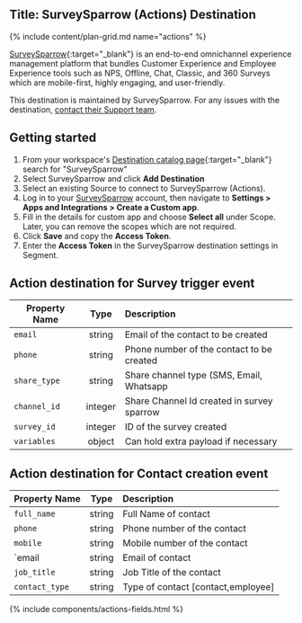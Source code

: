 Title: SurveySparrow (Actions) Destination
---
{% include content/plan-grid.md name="actions" %}

[SurveySparrow](https://surveysparrow.com/?utm_source=segmentio&utm_medium=docs&utm_campaign=partners){:target="_blank"} is an end-to-end omnichannel experience management platform that bundles Customer Experience and Employee Experience tools such as NPS, Offline, Chat, Classic, and 360 Surveys which are mobile-first, highly engaging, and user-friendly. 

This destination is maintained by SurveySparrow. For any issues with the destination, [contact their Support team](mailto:support@surveysparrow.com).

## Getting started

1. From your workspace's [Destination catalog page](https://app.segment.com/goto-my-workspace/destinations/catalog){:target="_blank"} search for "SurveySparrow"
2. Select SurveySparrow and click **Add Destination**
3. Select an existing Source to connect to SurveySparrow (Actions).
4. Log in to your [SurveySparrow](https://app.surveysparrow.com/) account, then navigate to **Settings > Apps and Integrations > Create a Custom app**.
5. Fill in the details for custom app and choose **Select all** under Scope. Later, you can remove the scopes which are not required.
6. Click **Save** and copy the **Access Token**.
7. Enter the **Access Token** in the SurveySparrow destination settings in Segment.

## Action destination for Survey trigger event

| Property Name          | Type          | Description                           |
| ------------- |:-------------:| :-----                                      |
| `email`         | string        | Email of the contact to be created          |
| `phone`         | string        | Phone number of the contact to be created   |
| `share_type`    | string        | Share channel type (SMS, Email, Whatsapp    |
| `channel_id`    | integer       | Share Channel Id created in survey sparrow  |
| `survey_id`     | integer       | ID of the survey created                    |
| `variables`     | object        | Can hold extra payload if necessary         |


## Action destination for Contact creation event

| Property Name    | Type          | Description                    |
| ------------- |:-------------:| :-----                         |
| `full_name`     | string        | Full Name of contact           |
| `phone`         | string        | Phone number of the contact    |
| `mobile`        | string        | Mobile number of the contact   |
| `email         | string        | Email of contact               |
| `job_title`     | string        | Job Title of the contact       |
| `contact_type`  | string        | Type of contact [contact,employee] |



{% include components/actions-fields.html %}